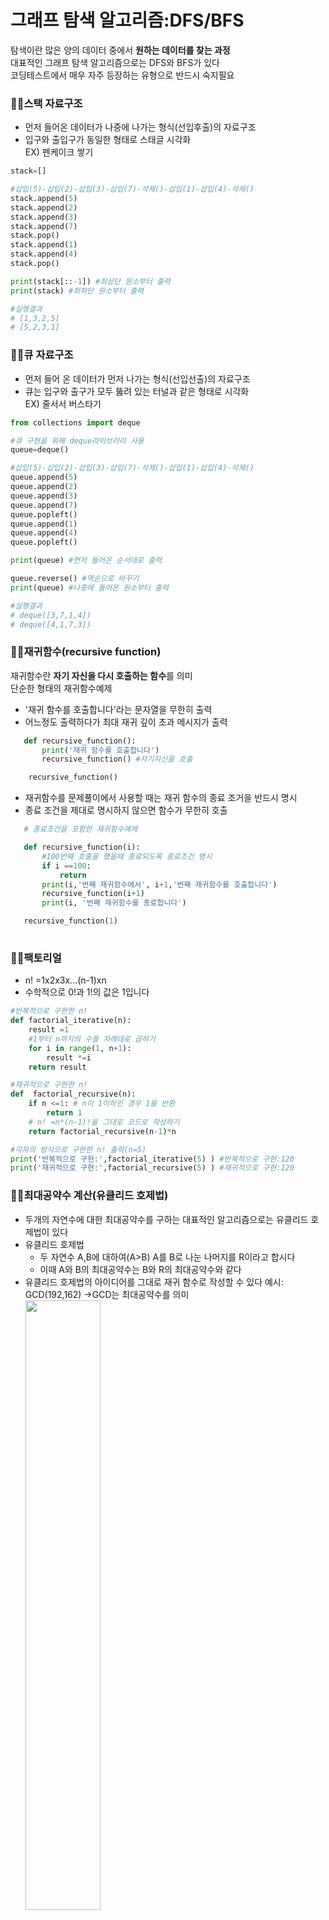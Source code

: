 # 그래프 탐색 알고리즘:DFS/BFS   

탐색이란 많은 양의 데이터 중에서 **원하는 데이터를 찾는 과정**   
대표적인 그래프 탐색 알고리즘으로는 DFS와 BFS가 있다      
코딩테스트에서 매우 자주 등장하는 유형으로 반드시 숙지필요   

### 🌟🌟**스택 자료구조**
* 먼저 들어온 데이터가 나중에 나가는 형식(선입후출)의 자료구조   
* 입구와 출입구가 동일한 형태로 스태글 시각화   
EX) 펜케이크 쌓기   

```py
stack=[]

#삽입(5)-삽입(2)-삽입(3)-삽입(7)-삭제()-삽입(1)-삽입(4)-삭제()
stack.append(5)
stack.append(2)
stack.append(3)
stack.append(7)
stack.pop()
stack.append(1)
stack.append(4)
stack.pop()

print(stack[::-1]) #최상단 원소부터 출력
print(stack) #최하단 원소부터 출력

#실행결과
# [1,3,2,5]
# [5,2,3,1]
```

### 🌟🌟**큐 자료구조**
* 먼저 들어 온 데이터가 먼저 나가는 형식(선입선출)의 자료구조   
* 큐는 입구와 출구가 모두 뚫려 있는 터널과 같은 형태로 시각화    
EX) 줄서서 버스타기   

```py
from collections import deque

#큐 구현을 위해 deque라이브러리 사용
queue=deque()

#삽입(5)-삽입(2)-삽입(3)-삽입(7)-삭제()-삽입(1)-삽입(4)-삭제()
queue.append(5)
queue.append(2)
queue.append(3)
queue.append(7)
queue.popleft()
queue.append(1)
queue.append(4)
queue.popleft()

print(queue) #먼저 들어온 순서대로 출력

queue.reverse() #역순으로 바꾸기
print(queue) #나중에 들어온 원소부터 출력

#실행결과
# deque([3,7,1,4])
# deque([4,1,7,3])
```

### 🌟🌟**재귀함수(recursive function)**   


재귀함수란 **자기 자신을 다시 호출하는 함수**를 의미   
단순한 형태의 재귀함수예제
* '재귀 함수를 호출합니다'라는 문자열을 무한히 출력
* 어느정도 출력하다가 최대 재귀 깊이 초과 메시지가 출력
```py
   def recursive_function():
       print('재귀 함수를 호출합니다')
       recursive_function() #자기자신을 호출

    recursive_function()
```

* 재귀함수를 문제풀이에서 사용할 때는 재귀 함수의 종료 조거을 반드시 명시
* 종료 조건을 제대로 명시하지 않으면 함수가 무한히 호출

 ```py
    # 종료조건을 포함한 재귀함수예제

    def recursive_function(i):
        #100번째 호출을 했을때 종료되도록 종료조건 명시
        if i ==100:
            return 
        print(i,'번째 재귀함수에서', i+1,'번째 재귀함수를 호출합니다')
        recursive_function(i+1)
        print(i, '번째 재귀함수를 종료합니다')

    recursive_function(1)
    
```

### 🌟🌟**팩토리얼** 

* n! =1x2x3x...(n-1)xn 
* 수학적으로 0!과 1!의 값은 1입니다    
```py
#반복적으로 구현한 n!
def factorial_iterative(n):
    result =1
    #1부터 n까지의 수를 차례대로 곱하기
    for i in range(1, n+1):
        result *=i
    return result

#재귀적으로 구현한 n!
def  factorial_recursive(n):
    if n <=1: # n이 1이하인 경우 1을 반환
        return 1
    # n! =n*(n-1)!을 그대로 코드로 작성하기
    return factorial_recursive(n-1)*n

#각자의 방식으로 구현한 n! 출력(n=5)
print('반복적으로 구현:',factorial_iterative(5) ) #반복적으로 구현:120
print('재귀적으로 구현:',factorial_recursive(5) ) #재귀적으로 구현:120

```


### 🌟🌟**최대공약수 계산(유클리드 호제법)** 

* 두개의 자연수에 대한 최대공약수를 구하는 대표적인 알고리즘으로는 유클리드 호제법이 있다
* 유클리드 호제법
    * 두 자연수 A,B에 대하여(A>B) A를 B로 나눈 나머지를 R이라고 합시다
    * 이때 A와 B의 최대공약수는 B와 R의 최대공약수와 같다
* 유클리드 호제법의 아이디어를 그대로 재귀 함수로 작성할 수 있다
    예시: GCD(192,162) ->GCD는 최대공약수를 의미   
<img src=pic\최대공약수.png width=50%></img> 

```py
def gcd(a,b):
    if a%b ==0:
        return b
    else:
        return gcd(b, a%b)

print(gcd(192,162))
```

* 재귀함수 사용의 유의사항
    + 재귀함수를 잘 활용하면 복잡한 알고리즘을 간결하게 작성가능
    + 모든 재귀함수는 반복문을 이용하여 동일한 기능을 구현
    + 재귀함수가 반복문보다 유리한 경우도 있고 불리한 경우도 있다
    + 컴퓨터가 함수를 연속적으로 호출하면 컴퓨터의 메모리 내부의 스택 프레임에 쌓입니다
      (그래서 스택을 사용해야 할 때 구현상 **스택 라이브러리 대신에 재귀 함수를 이용하는 경우가 많음**)



### 🚀**DFS(Depth-First Search)**
* DFS는 깊이 우선 탐샘이라고 부르며 그래프에서 깊은 부분을 우선적으로 탐색하는 알고리즘
* DFS는 **스택자료구조(혹은 재귀함수)**를 이용

* 구체적인 동작과정    
    **++** 탐색 시작 노드를 스택에 삽입하고 방문처리   

    **++** 스택의 최상단 노드에 방문하지 않은 인접한 노드가 하나라도 있으면 그 노드를 스택에 넣고 방문처리   
        (방문하지 않은 인접 노드가 없으면 스택에서 최상단 노드를 꺼낸다)   

    **++** 더 이상 2번의 과정을 수행할 수 없을 때까지 반복

* DFS 동작예시   
    [step 0] 
    :그래프를 준비합니다(방문기준-번호가 낮은 인접 노드부터)   
    시작노드:1   

    [step 1] 
    : 시작노드인 '1'을 스택에 삽입하고 방문 처리      
            <img src=pic\step1.png width=55%></img>     

    [step 2] 
    :스택의 최상단 노드인 '1'에 방문하지 않은 인접노드 '2', '3', '8'이 있다    
    이중에서 가장 작은 노드인 '2'를 스택에 넣고 방문처리    
            <img src=pic\step2.png width=55%></img> 

    [step 3] 
    :스택의 최상단 노드인 '2'에 방문하지 않은 인접노드 '7'이 있다  
    따라서 '7'번 노드를 스택에 넣고 방문처리    
        <img src=pic\step3.png width=55%></img> 

    [step 4]   
    :스택의 최상단 노드인 '7'에 방문하지 않은 인접노드 '6','8'이 있다   
    이중에서 가장 작은 노드인 '6'을 스택에 넣고 방문처리  
        <img src=pic\step4.png width=55%></img> 

    [step 5]   
    :스택의 최상단 노드인 '6'에 방분하지 않은 인접 노드가 없습니다   
    따라서 스택에서 '6'번 노드를 꺼냅니다   
    <img src=pic\step5.png width=55%></img> 

    [step 6]   
    :스택의 최상단 노드인 '7'에 방문하지 않은 인접 노드 '8'이 있다   
    따라서 '8'번 노드를 스택에 넣고 방문처리   
        <img src=pic\step6.png width=55%></img> 

    -> 이러한 과정을 반복했을때 **전체 노드의 탐색 순서**(스택에 들어간 순서)는 다음과 같다
         <img src=pic\step동작예시.png width=55%></img>    

* DFS소스코드 예제
```py
#각 노드가 연결된 정보를 표현(2차원 리스트)
#노드가 1번 부터 시작하는 경우가 많지만 인덱스 0을 만들어 비워둠
#인접 리스트 방식으로 그래프를 표현
graph=[
    [],
    [2,3,8],
    [1,7],
    [1,4,5],
    [3,5],
    [7],
    [2,6,8],
    [1,7]
]

#각 노드가 방문된 정보를 표현(1차원 리스트)
#기본적으로 False값으로 초기화(방문하지 않은 노드)
visited=[False]*9

#dfs 메서드 정의
def dfs(graph, v, visited):
    #현재 노드를 방문처리
    visited[v]=True
    print(v,end='')

    #현재 노드와 연결된 다른 노드를 재귀적으로 방문
    for i in graph[v]:
        if not visited[i]:
            dfs(graph, i, visited)


#정의된 DFS함수 호출
dfs(graph, 1, visited) #1 2 7 6 8 3 4 5

```

### 🚀**BFS(Breadth-First Search)**
* 너비 우선 탐색이라고도 부르며, 그래프에서 가까운 노드부터 우선적으로 탐색하는 알고리즘   
* **큐 자료구조**를 이용   
* 구체적인 동작과정   
    **++** 탐색 시작 노드를 큐에 삽입하고 방문처리   
    **++** 큐에서 노드를 꺼낸 뒤에 해당 노드의 인접 노드 중에서 방문하지 않은 노드를 모두 큐에 삽입하고 방문 처리   
    **++** 더 이상 2번의 과정을 수행할 수 없을때까지 반복   

* BFS 동작예시   
    [step 0] 
    :그래프를 준비합니다(방문기준-번호가 낮은 인접 노드부터)   
    시작노드:1   

    [step 1] 
    : 시작노드인 '1'을 큐에 삽입하고 방문 처리      
            <img src=pic\step1.png width=55%></img>     

    [step 2] 
    :큐에서 노드 '1'을 꺼내 방문하지 않은 인접 노드 '2', '3', '8'을 큐에 삽입하고 방문처리    
            <img src=pic\큐2.png width=55%></img> 

    [step 3] 
    :큐에서 노드 '2'를 꺼내 방문하지 않은 인접 노드 '7'을 큐에 삽입하고 방문처리   
        <img src=pic\큐3.png width=55%></img> 

    [step 4]   
    :큐에서 노드 '3'을 꺼내 방문하지 않은 인접노드 '4', '5'를 큐에 삽입하고 방문처리  
        <img src=pic\큐4.png width=55%></img> 

    [step 5]   
    :큐에서 노드 '8'을 꺼내고 방문하지 않은 인접 노드가 없으므로 무시   
    <img src=pic\큐5.png width=55%></img> 

  

    -> 이러한 과정을 반복했을때 **전체 노드의 탐색 순서**(큐에 들어간 순서)는    
    다음과 같다   
         <img src=pic\bfs동작예시.png width=55%></img>   


* BFS 소스코드 예제
```py
from collections import deque

#각 노드가 연결된 정보를 표현(2차원 리스트)
graph=[
    [],
    [2,3,8],
    [1,7],
    [1,4,5],
    [3,5],
    [3,4],
    [7],
    [2,6,8],
    [1,7]
] 

#각 노드가 방문된 정보를 표현(1차원 리스트)
visited=[False]*9

#bfs 메서드 정의
def bfs(graph, start, visited):
    #큐 구현을 위해 deque라이브러리 사용
    queue=deque([start])
    #현재 노드를 방문처리
    visited[start]=True
    #큐가 빌 때까지 반복
    while queue:
        #큐에서 히나의 원소를 뽑아 출력하기
        v=queue.popleft() #popleft()먼저 들어간 원소 꺼내기
        print(v, end='')
        #아직 빙문하지 않은 인접한 원소들을 큐에 삽입
        for i in graph[v]:
            if not visited[i]:
                queue.append(i)
                visited[i]=True

#정의된 bfs함수 호출
bfs(graph, 1, visited) #1 2 3 8 7 4 5 6








